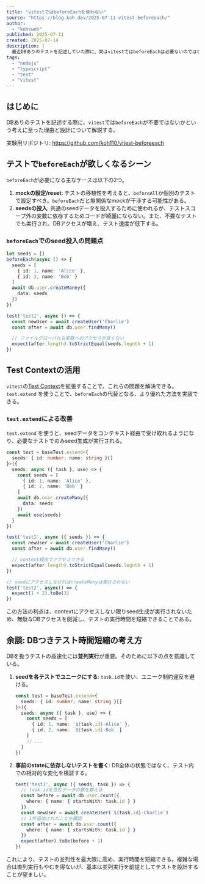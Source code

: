 ```yaml
---
title: "vitestではbeforeEachを使わない"
source: "https://blog.koh.dev/2025-07-11-vitest-beforeeach/"
author:
  - "kohsweb"
published: 2025-07-11
created: 2025-07-14
description: |
  最近DBありのテストを記述していた際に、実はvitestではbeforeEachは必要ないのではないか、という考えに至ったのでその理由と設計についてまとめてみる。
tags:
  - "nodejs"
  - "typescript"
  - "test"
  - "vitest"
---
```


## はじめに

DBありのテストを記述する際に、`vitest`では`beforeEach`が不要ではないかという考えに至った理由と設計について解説する。

実験用リポジトリ: <https://github.com/koh110/vitest-beforeeach>

## テストで`beforeEach`が欲しくなるシーン

`beforeEach`が必要になる主なケースは以下の2つ。

1. **mockの設定/reset**: テストの移植性を考えると、`beforeAll`か個別のテストで設定すべき。`beforeEach`だと無関係なmockが干渉する可能性がある。
2. **seedsの投入**: 共通のseedデータを投入するために使われるが、テストスコープ外の変数に依存するためコードが綺麗にならない。また、不要なテストでも実行され、DBアクセスが増え、テスト速度が低下する。

### `beforeEach`でのseed投入の問題点

```ts
let seeds = []
beforeEach(async () => {
  seeds = [
    { id: 1, name: 'Alice' },
    { id: 2, name: 'Bob' }
  ]
  await db.user.createManey({
    data: seeds
  })
})

test('test1', async () => {
  const newUser = await createUser('Charlie')
  const after = await db.user.findMany()

  // ファイルグローバルな変数へのアクセスが良くない
  expect(after.length).toStrictEqual(seeds.legnth + 1)
})
```

## Test Contextの活用

`vitest`の[Test Context](https://vitest.dev/guide/test-context)を拡張することで、これらの問題を解決できる。`test.extend` を使うことで、`beforeEach`の代替となる、より優れた方法を実装できる。

### `test.extend`による改善

`test.extend` を使うと、seedデータをコンテキスト経由で受け取れるようになり、必要なテストでのみseed生成が実行される。

```ts
const test = baseTest.extend<{
  seeds: { id: number; name: string }[]
}>({
  seeds: async ({ task }, use) => {
    const seeds = [
      { id: 1, name: 'Alice' },
      { id: 2, name: 'Bob' }
    ]
    await db.user.createMany({
      data: seeds
    })
    await use(seeds)
  }
})

test('test1', async ({ seeds }) => {
  const newUser = await createUser('Charlie')
  const after = await db.user.findMany()

  // context経由でアクセスできる
  expect(after.length).toStrictEqual(seeds.legnth + 1)
})

// seedにアクセスしなければcreateManyは実行されない
test('test2', async() => {
  expect(1 + 2).toBe(3)
})
```

この方法の利点は、contextにアクセスしない限りseed生成が実行されないため、無駄なDBアクセスを削減し、テストの実行時間を短縮できることである。

## 余談: DBつきテスト時間短縮の考え方

DBを扱うテストの高速化には**並列実行**が重要。そのために以下の点を意識している。

1. **seedを各テストでユニークにする**: `task.id`を使い、ユニーク制約違反を避ける。

    ```ts
    const test = baseTest.extend<{
      seeds: { id: number; name: string }[]
    }>({
      seeds: async ({ task }, use) => {
        const seeds = [
          { id: 1, name: `${task.id}-Alice` },
          { id: 2, name: `${task.id}-Bob` }
        ]
        // ...
      }
    })
    ```

2. **事前のstateに依存しないテストを書く**: DB全体の状態ではなく、テスト内での相対的な変化を検証する。

    ```ts
    test('test1', async ({ seeds, task }) => {
      // task.idを含むデータの数を数える
      const before = await db.user.count({
        where: { name: { startsWith: task.id } }
      })
      const newUser = await createUser(`${task.id}-Charlie`)
      // 1件追加されたことを確認
      const after = await db.user.count({
        where: { name: { startsWith: task.id } }
      })
      expect(after).toBe(before + 1)
    })
    ```

これにより、テストの並列性を最大限に高め、実行時間を短縮できる。複雑な場合は直列実行もやむを得ないが、基本は並列実行を前提としてテストを設計することが望ましい。
